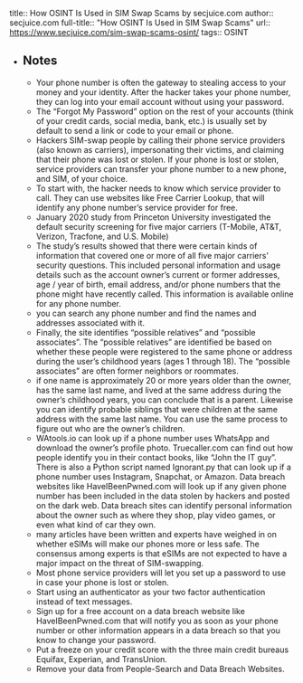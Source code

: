 title:: How OSINT Is Used in SIM Swap Scams by secjuice.com
author:: secjuice.com
full-title:: "How OSINT Is Used in SIM Swap Scams"
url:: https://www.secjuice.com/sim-swap-scams-osint/
tags:: OSINT

- ## Notes
	- Your phone number is often the gateway to stealing access to your money and your identity. After the hacker takes your phone number, they can log into your email account without using your password.
	- The “Forgot My Password” option on the rest of your accounts (think of your credit cards, social media, bank, etc.) is usually set by default to send a link or code to your email or phone.
	- Hackers SIM-swap people by calling their phone service providers (also known as carriers), impersonating their victims, and claiming that their phone was lost or stolen. If your phone is lost or stolen, service providers can transfer your phone number to a new phone, and SIM, of your choice.
	- To start with, the hacker needs to know which service provider to call. They can use websites like Free Carrier Lookup, that will identify any phone number’s service provider for free.
	- January 2020 study from Princeton University investigated the default security screening for five major carriers (T-Mobile, AT&T, Verizon, Tracfone, and U.S. Mobile)
	- The study’s results showed that there were certain kinds of information that covered one or more of all five major carriers’ security questions. This included personal information and usage details such as the account owner’s current or former addresses, age / year of birth, email address, and/or phone numbers that the phone might have recently called. This information is available online for any phone number.
	- you can search any phone number and find the names and addresses associated with it.
	- Finally, the site identifies “possible relatives” and “possible associates”. The “possible relatives” are identified be based on whether these people were registered to the same phone or address during the user’s childhood years (ages 1 through 18). The “possible associates” are often former neighbors or roommates.
	- if one name is approximately 20 or more years older than the owner, has the same last name, and lived at the same address during the owner’s childhood years, you can conclude that is a parent. Likewise you can identify probable siblings that were children at the same address with the same last name. You can use the same process to figure out who are the owner’s children.
	- WAtools.io can look up if a phone number uses WhatsApp and download the owner’s profile photo. Truecaller.com can find out how people identify you in their contact books, like “John the IT guy”. There is also a Python script named Ignorant.py that can look up if a phone number uses Instagram, Snapchat, or Amazon. Data breach websites like HaveIBeenPwned.com will look up if any given phone number has been included in the data stolen by hackers and posted on the dark web. Data breach sites can identify personal information about the owner such as where they shop, play video games, or even what kind of car they own.
	- many articles have been written and experts have weighed in on whether eSIMs will make our phones more or less safe. The consensus among experts is that eSIMs are not expected to have a major impact on the threat of SIM-swapping.
	- Most phone service providers will let you set up a password to use in case your phone is lost or stolen.
	- Start using an authenticator as your two factor authentication instead of text messages.
	- Sign up for a free account on a data breach website like HaveIBeenPwned.com that will notify you as soon as your phone number or other information appears in a data breach so that you know to change your password.
	- Put a freeze on your credit score with the three main credit bureaus Equifax, Experian, and TransUnion.
	- Remove your data from People-Search and Data Breach Websites.